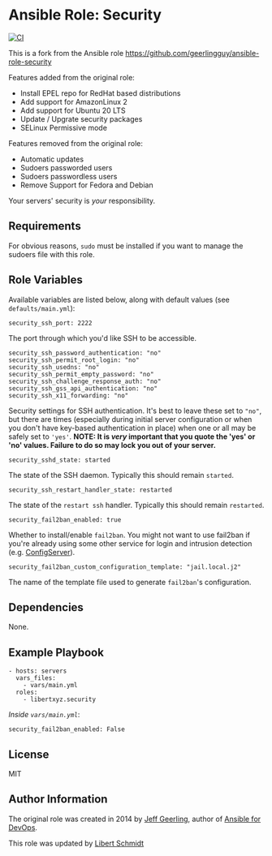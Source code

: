 # Ansible Role: Security

[![CI](https://github.com/libertxyz/ansible-role-security/workflows/CI/badge.svg?event=push)](https://github.com/libertxyz/ansible-role-security/actions?query=workflow%3ACI)


This is a fork from the Ansible role https://github.com/geerlingguy/ansible-role-security

Features added from the original role:

  - Install EPEL repo for RedHat based distributions
  - Add support for AmazonLinux 2
  - Add support for Ubuntu 20 LTS
  - Update / Upgrate security packages
  - SELinux Permissive mode


Features removed from the original role:

  - Automatic updates
  - Sudoers passworded users
  - Sudoers passwordless users
  - Remove Support for Fedora and Debian

Your servers' security is *your* responsibility.


## Requirements

For obvious reasons, `sudo` must be installed if you want to manage the sudoers file with this role.


## Role Variables

Available variables are listed below, along with default values (see `defaults/main.yml`):

    security_ssh_port: 2222

The port through which you'd like SSH to be accessible.

    security_ssh_password_authentication: "no"
    security_ssh_permit_root_login: "no"
    security_ssh_usedns: "no"
    security_ssh_permit_empty_password: "no"
    security_ssh_challenge_response_auth: "no"
    security_ssh_gss_api_authentication: "no"
    security_ssh_x11_forwarding: "no"

Security settings for SSH authentication. It's best to leave these set to `"no"`, but there are times (especially during initial server configuration or when you don't have key-based authentication in place) when one or all may be safely set to `'yes'`. **NOTE: It is _very_ important that you quote the 'yes' or 'no' values. Failure to do so may lock you out of your server.**

    security_sshd_state: started

The state of the SSH daemon. Typically this should remain `started`.

    security_ssh_restart_handler_state: restarted

The state of the `restart ssh` handler. Typically this should remain `restarted`.


    security_fail2ban_enabled: true

Whether to install/enable `fail2ban`. You might not want to use fail2ban if you're already using some other service for login and intrusion detection (e.g. [ConfigServer](http://configserver.com/cp/csf.html)).

    security_fail2ban_custom_configuration_template: "jail.local.j2"

The name of the template file used to generate `fail2ban`'s configuration.

## Dependencies

None.

## Example Playbook

    - hosts: servers
      vars_files:
        - vars/main.yml
      roles:
        - libertxyz.security

*Inside `vars/main.yml`*:

    security_fail2ban_enabled: False


## License

MIT

## Author Information

The original role was created in 2014 by [Jeff Geerling](https://www.jeffgeerling.com/), author of [Ansible for DevOps](https://www.ansiblefordevops.com/).

This role was updated by [Libert Schmidt](https://libert.xyz)